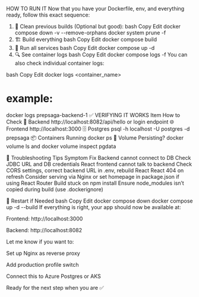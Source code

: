HOW TO RUN IT
Now that you have your Dockerfile, env, and everything ready, follow this exact sequence:

1. 🧹 Clean previous builds (Optional but good):
   bash
   Copy
   Edit
   docker compose down -v --remove-orphans
   docker system prune -f
2. 🏗️ Build everything
   bash
   Copy
   Edit
   docker compose build
3. 🚀 Run all services
   bash
   Copy
   Edit
   docker compose up -d
4. 🔍 See container logs
   bash
   Copy
   Edit
   docker compose logs -f
   You can also check individual container logs:

bash
Copy
Edit
docker logs <container_name>
# example:
docker logs prepsaga-backend-1
✅ VERIFYING IT WORKS
Item	How to Check
🔁 Backend	http://localhost:8082/api/hello or login endpoint
🌐 Frontend	http://localhost:3000
🗄️ Postgres	psql -h localhost -U postgres -d prepsaga
📦 Containers Running	docker ps
🐳 Volume Persisting?	docker volume ls and docker volume inspect pgdata

🧪 Troubleshooting Tips
Symptom	Fix
Backend cannot connect to DB	Check JDBC URL and DB credentials
React frontend cannot talk to backend	Check CORS settings, correct backend URL in .env, rebuild React
React 404 on refresh	Consider serving via Nginx or set homepage in package.json if using React Router
Build stuck on npm install	Ensure node_modules isn’t copied during build (use .dockerignore)

🔁 Restart if Needed
bash
Copy
Edit
docker compose down
docker compose up -d --build
If everything is right, your app should now be available at:

Frontend: http://localhost:3000

Backend: http://localhost:8082

Let me know if you want to:

Set up Nginx as reverse proxy

Add production profile switch

Connect this to Azure Postgres or AKS

Ready for the next step when you are ✅